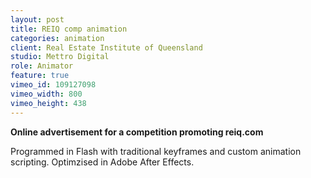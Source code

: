 ```yaml
---
layout: post
title: REIQ comp animation
categories: animation
client: Real Estate Institute of Queensland
studio: Mettro Digital
role: Animator
feature: true
vimeo_id: 109127098
vimeo_width: 800
vimeo_height: 438
---
```


**Online advertisement for a competition promoting reiq.com**

Programmed in Flash with traditional keyframes and custom animation scripting. Optimzised in Adobe After Effects.
						
